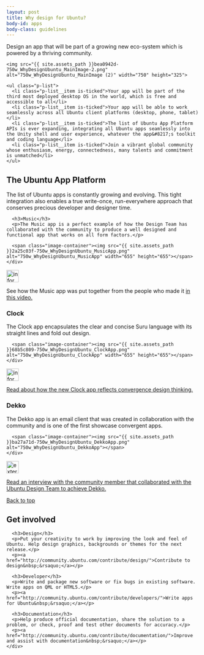 ```yaml
---
layout: post
title: Why design for Ubuntu?
body-id: apps
body-class: guidelines
---
```


<div class="row">
  <div class="col-8">
    <p>Design an app that will be part of a growing new eco-system which is powered by a thriving community.</p>

    <img src="{{ site.assets_path }}bea0942d-750w_WhyDesignUbuntu_MainImage-2.png" alt="750w_WhyDesignUbuntu_MainImage (2)" width="750" height="325">

    <ul class="p-list">
      <li class="p-list__item is-ticked">Your app will be part of the third most deployed desktop OS in the world, which is free and accessible to all</li>
      <li class="p-list__item is-ticked">Your app will be able to work seamlessly across all Ubuntu client platforms (desktop, phone, tablet)</li>
      <li class="p-list__item is-ticked">The list of Ubuntu App Platform APIs is ever expanding, integrating all Ubuntu apps seamlessly into the Unity shell and user experience, whatever the app&#8217;s toolkit and coding language</li>
      <li class="p-list__item is-ticked">Join a vibrant global community whose enthusiasm, energy, connectedness, many talents and commitment is unmatched</li>
    </ul>
  </div>
</div>


<div class="p-strip">
  <div class="row">
    <div class="col-8">
      <h2>The Ubuntu App Platform</h2>
      <p>The list of Ubuntu apps is constantly growing and evolving. This tight integration also enables a true write-once, run-everywhere approach that conserves precious developer and designer time.</p>

      <h3>Music</h3>
      <p>The Music app is a perfect example of how the Design Team has collaborated with the community to produce a well designed and functional app that works on all form factors.</p>

      <span class="image-container"><img src="{{ site.assets_path }}2a25c03f-750w_WhyDesignUbuntu_MusicApp.png" alt="750w_WhyDesignUbuntu_MusicApp" width="655" height="655"></span>
    </div>
  </div>

  <div class="row">
    <div class="col-6 p-card u-vertically-center">
      <div class="col-1">
        <img src="{{ site.assets_path }}75f60d24-link_external.png" alt="information-link" width="32" height="32">
      </div>
      <div class="col-5">
        <p class="p-card__content">See how the Music app was put together from the people who made it <a href="https://www.youtube.com/watch?v=2iSgIFD4UvI">in this video.</a></p>
      </div>
    </div>
  </div>

  <div class="row">
    <div class="col-8">
      <h3>Clock</h3>
      <p>The Clock app encapsulates the clear and concise Suru language with its straight lines and fold out design.</p>

      <span class="image-container"><img src="{{ site.assets_path }}68b5c809-750w_WhyDesignUbuntu_ClockApp.png" alt="750w_WhyDesignUbuntu_ClockApp" width="655" height="655"></span>
    </div>
  </div>

  <div class="row">
    <div class="col-6 p-card u-vertically-center">
      <div class="col-1">
        <img src="{{ site.assets_path }}75f60d24-link_external.png" alt="information-link" width="32" height="32">
      </div>
      <div class="col-5">
        <p class="p-card__content"><a href="https://design.canonical.com/2016/01/ubuntu-clock-refresh/">Read about how the new Clock app reflects convergence design thinking.</a></p>
      </div>
    </div>
  </div>

  <div class="row">
    <div class="col-8">
      <h3>Dekko</h3>
      <p>The Dekko app is an email client that was created in collaboration with the community and is one of the first showcase convergent apps.</p>

      <span class="image-container"><img src="{{ site.assets_path }}ba27a71d-750w_WhyDesignUbuntu_DekkoApp.png" alt="750w_WhyDesignUbuntu_DekkoApp"></span>
    </div>
  </div>

  <div class="row">
    <div class="col-6 p-card u-vertically-center">
      <div class="col-1">
        <img src="{{ site.assets_path }}75f60d24-link_external.png" alt="external-link" width="32" height="32">
      </div>
      <div class="col-5">
        <p class="p-card__content"><a href="https://design.canonical.com/2015/10/community-interview-dan-chapman/">Read an interview with the community member that collaborated with the Ubuntu Design Team to achieve Dekko.</a></p>
      </div>
    </div>
  </div>

  <div class="row">
    <div class="col-10 link-top">
      <a href="#">Back to top</a>
    </div>
  </div>
</div>

<div class="p-strip">


  <div class="row">
    <div class="col-8">
      <h2 id="get-involved">Get involved</h2>

      <h3>Design</h3>
      <p>Put your creativity to work by improving the look and feel of Ubuntu. Help design graphics, backgrounds or themes for the next release.</p>
      <p><a href="http://community.ubuntu.com/contribute/design/">Contribute to design&nbsp;&rsaquo;</a></p>

      <h3>Developer</h3>
      <p>Write and package new software or fix bugs in existing software. Write apps on QML or HTML5.</p>
      <p><a href="http://community.ubuntu.com/contribute/developers/">Write apps for Ubuntu&nbsp;&rsaquo;</a></p>

      <h3>Documentation</h3>
      <p>Help produce official documentation, share the solution to a problem, or check, proof and test other documents for accuracy.</p>
      <p><a href="http://community.ubuntu.com/contribute/documentation/">Improve and assist with documentation&nbsp;&rsaquo;</a></p>
    </div>
  </div>
</div>
